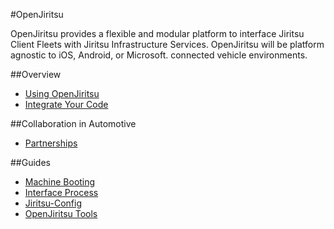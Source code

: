 #OpenJiritsu

OpenJiritsu provides a flexible and modular platform to interface Jiritsu Client Fleets with Jiritsu Infrastructure Services.
OpenJiritsu will be platform agnostic to iOS, Android, or Microsoft. connected vehicle environments.

##Overview

* [Using OpenJiritsu](documentation/using-openjiritsu.md)    
* [Integrate Your Code](documentation/code-integration.md)  

##Collaboration in Automotive

* [Partnerships](documentation/partnerships.md)

##Guides

* [Machine Booting](documentation/machine-booting.md)  
* [Interface Process](documentation/interface-process.md)  
* [Jiritsu-Config](documentation/jiritsu-config.md)  
* [OpenJiritsu Tools](documentation/openjiritsu-tools.md)   




